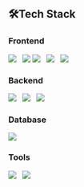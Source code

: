 ## 🛠Tech Stack

<h3>Frontend</h3>
<div>
  <img src="https://img.shields.io/badge/React-61DAFB?style=for-the-badge&logo=react&logoColor=black" style="margin-right:8px"/>
    <img src="https://img.shields.io/badge/Vite-646CFF?style=for-the-badge&logo=vite&logoColor=white"/>
  <img src="https://img.shields.io/badge/JavaScript-F7DF1E?style=for-the-badge&logo=javascript&logoColor=black" style="margin-right:8px"/>
  <img src="https://img.shields.io/badge/HTML5-E34F26?style=for-the-badge&logo=html5&logoColor=white" style="margin-right:8px"/>
  <img src="https://img.shields.io/badge/CSS3-1572B6?style=for-the-badge&logo=css3&logoColor=white" style="margin-right:8px"/>
</div>

<h3>Backend</h3>
<div>
  <img src="https://img.shields.io/badge/Spring Boot-6DB33F?style=for-the-badge&logo=springboot&logoColor=white" style="margin-right:8px"/>
  <img src="https://img.shields.io/badge/FastAPI-009688?style=for-the-badge&logo=fastapi&logoColor=white" style="margin-right:8px"/>
  <img src="https://img.shields.io/badge/Python-3776AB?style=for-the-badge&logo=python&logoColor=white" style="margin-right:8px"/>
</div>

<h3>Database</h3>
<div>
  <img src="https://img.shields.io/badge/MySQL-4479A1?style=for-the-badge&logo=mysql&logoColor=white" style="margin-right:8px"/>
</div>

<h3>Tools</h3>
<div>
  <img src="https://img.shields.io/badge/VS Code-007ACC?style=for-the-badge&logo=visualstudiocode&logoColor=white" style="margin-right:8px"/>
  <img src="https://img.shields.io/badge/Figma-F24E1E?style=for-the-badge&logo=figma&logoColor=white"/>
</div>
